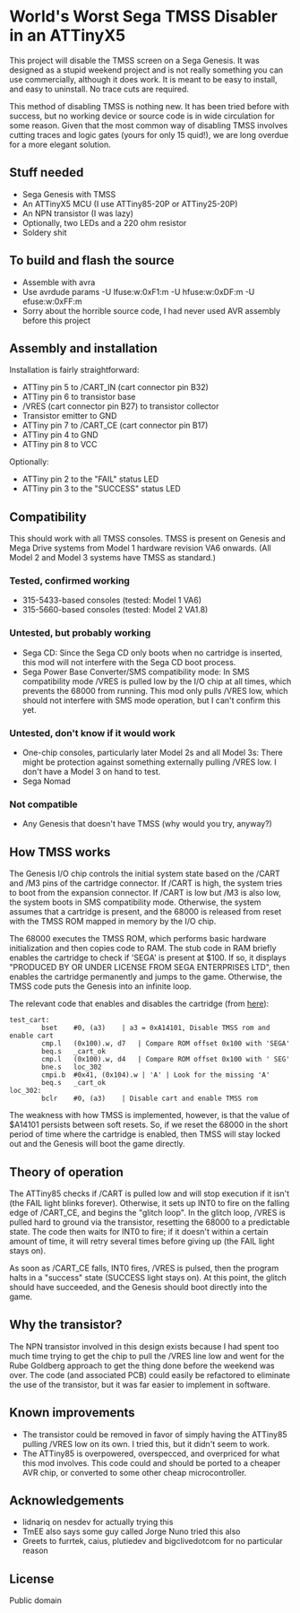 # World's Worst Sega TMSS Disabler in an ATTinyX5

This project will disable the TMSS screen on a Sega Genesis. It was designed as a stupid weekend project and is not really something you can use commercially, although it does work. It is meant to be easy to install, and easy to uninstall. No trace cuts are required.

This method of disabling TMSS is nothing new. It has been tried before with success, but no working device or source code is in wide circulation for some reason. Given that the most common way of disabling TMSS involves cutting traces and logic gates (yours for only 15 quid!), we are long overdue for a more elegant solution.

## Stuff needed

* Sega Genesis with TMSS
* An ATTinyX5 MCU (I use ATTiny85-20P or ATTiny25-20P)
* An NPN transistor (I was lazy)
* Optionally, two LEDs and a 220 ohm resistor
* Soldery shit

## To build and flash the source

* Assemble with avra
* Use avrdude params -U lfuse:w:0xF1:m -U hfuse:w:0xDF:m -U efuse:w:0xFF:m
* Sorry about the horrible source code, I had never used AVR assembly before this project

## Assembly and installation

Installation is fairly straightforward:

* ATTiny pin 5 to /CART_IN (cart connector pin B32)
* ATTiny pin 6 to transistor base
* /VRES (cart connector pin B27) to transistor collector
* Transistor emitter to GND
* ATTiny pin 7 to /CART_CE (cart connector pin B17)
* ATTiny pin 4 to GND
* ATTiny pin 8 to VCC

Optionally:
* ATTiny pin 2 to the "FAIL" status LED
* ATTiny pin 3 to the "SUCCESS" status LED

## Compatibility

This should work with all TMSS consoles. TMSS is present on Genesis and Mega Drive systems from Model 1 hardware revision VA6 onwards. (All Model 2 and Model 3 systems have TMSS as standard.)

### Tested, confirmed working

* 315-5433-based consoles (tested: Model 1 VA6)
* 315-5660-based consoles (tested: Model 2 VA1.8)

### Untested, but probably working

* Sega CD: Since the Sega CD only boots when no cartridge is inserted, this mod will not interfere with the Sega CD boot process.
* Sega Power Base Converter/SMS compatibility mode: In SMS compatibility mode /VRES is pulled low by the I/O chip at all times, which prevents the 68000 from running. This mod only pulls /VRES low, which should not interfere with SMS mode operation, but I can't confirm this yet.

### Untested, don't know if it would work

* One-chip consoles, particularly later Model 2s and all Model 3s: There might be protection against something externally pulling /VRES low. I don't have a Model 3 on hand to test.
* Sega Nomad

### Not compatible

* Any Genesis that doesn't have TMSS (why would you try, anyway?)

## How TMSS works

The Genesis I/O chip controls the initial system state based on the /CART and /M3 pins of the cartridge connector. If /CART is high, the system tries to boot from the expansion connector. If /CART is low but /M3 is also low, the system boots in SMS compatibility mode. Otherwise, the system assumes that a cartridge is present, and the 68000 is released from reset with the TMSS ROM mapped in memory by the I/O chip.

The 68000 executes the TMSS ROM, which performs basic hardware initialization and then copies code to RAM. The stub code in RAM briefly enables the cartridge to check if 'SEGA' is present at $100. If so, it displays "PRODUCED BY OR UNDER LICENSE FROM SEGA ENTERPRISES LTD", then enables the cartridge permanently and jumps to the game. Otherwise, the TMSS code puts the Genesis into an infinite loop.

The relevant code that enables and disables the cartridge (from [here](https://wiki.megadrive.org/index.php?title=TMSS)):

    test_cart:
    		bset	#0, (a3)	| a3 = 0xA14101, Disable TMSS rom and enable cart
    		cmp.l	(0x100).w, d7	| Compare ROM offset 0x100 with	'SEGA'
    		beq.s	_cart_ok
    		cmp.l	(0x100).w, d4	| Compare ROM offset 0x100 with	' SEG'
    		bne.s	loc_302
    		cmpi.b	#0x41, (0x104).w | 'A' | Look for the missing 'A'
    		beq.s	_cart_ok
    loc_302:
    		bclr	#0, (a3)	| Disable cart and enable TMSS rom

The weakness with how TMSS is implemented, however, is that the value of $A14101 persists between soft resets. So, if we reset the 68000 in the short period of time where the cartridge is enabled, then  TMSS will stay locked out and the Genesis will boot the game directly.

## Theory of operation

The ATTiny85 checks if /CART is pulled low and will stop execution if it isn't (the FAIL light blinks forever). Otherwise, it sets up INT0 to fire on the falling edge of /CART_CE, and begins the "glitch loop". In the glitch loop, /VRES is pulled hard to ground via the transistor, resetting the 68000 to a predictable state. The code then waits for INT0 to fire; if it doesn't within a certain amount of time, it will retry several times before giving up (the FAIL light stays on).

As soon as /CART_CE falls, INT0 fires, /VRES is pulsed, then the program halts in a "success" state (SUCCESS light stays on). At this point, the glitch should have succeeded, and the Genesis should boot directly into the game.

## Why the transistor?

The NPN transistor involved in this design exists because I had spent too much time trying to get the chip to pull the /VRES line low and went for the Rube Goldberg approach to get the thing done before the weekend was over. The code (and associated PCB) could easily be refactored to eliminate the use of the transistor, but it was far easier to implement in software.

## Known improvements

* The transistor could be removed in favor of simply having the ATTiny85 pulling /VRES low on its own. I tried this, but it didn't seem to work.
* The ATTiny85 is overpowered, overspecced, and overpriced for what this mod involves. This code could and should be ported to a cheaper AVR chip, or converted to some other cheap microcontroller.

## Acknowledgements

* lidnariq on nesdev for actually trying this
* TmEE also says some guy called Jorge Nuno tried this also
* Greets to furrtek, caius, plutiedev and bigclivedotcom for no particular reason

## License

Public domain
